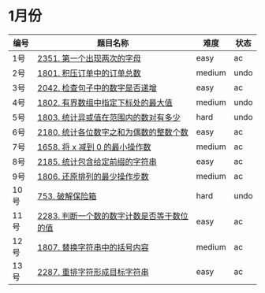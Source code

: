 # 1月份

**编号**|**题目名称**|**难度**|**状态**
--------|------------|--------|--------
1号|[2351. 第一个出现两次的字母](./第1题%202351.%20第一个出现两次的字母)|easy|ac
2号|[1801. 积压订单中的订单总数](./第2题%201801.%20积压订单中的订单总数母)|medium|undo
3号|[2042. 检查句子中的数字是否递增](./第3题%202042.%20检查句子中的数字是否递增)|easy|ac
4号|[1802. 有界数组中指定下标处的最大值](./第4题%201802.%20有界数组中指定下标处的最大值)|medium|undo
5号|[1803. 统计异或值在范围内的数对有多少](./第5题%201803.%20统计异或值在范围内的数对有多少)|hard|undo
6号|[2180. 统计各位数字之和为偶数的整数个数](./第6题%202180.%20统计各位数字之和为偶数的整数个数)|easy|ac
7号|[1658. 将 x 减到 0 的最小操作数](./1%20月份/第7题%201658.%20将%20x%20减到%200%20的最小操作数)|medium|ac
8号|[2185. 统计包含给定前缀的字符串](./第8题%202185.%20统计包含给定前缀的字符串)|easy|ac
9号|[1806. 还原排列的最少操作步数](./第9题%201806.%20还原排列的最少操作步数)|medium|ac
10号|[753. 破解保险箱](./第10题%20753.%20破解保险箱)|hard|undo
11号|[2283. 判断一个数的数字计数是否等于数位的值](./第11题%202283.%20判断一个数的数字计数是否等于数位的值)|easy|ac
12号|[1807. 替换字符串中的括号内容](./第12题%201807.%20替换字符串中的括号内容)|medium|ac
13号|[2287. 重排字符形成目标字符串](./第13题%202287.%20重排字符形成目标字符串)|easy|ac
